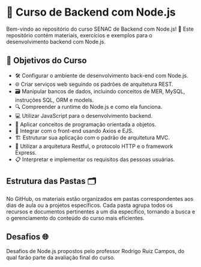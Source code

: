 # 🚀 Curso de Backend com Node.js

Bem-vindo ao repositório do curso SENAC de Backend com Node.js! 🎉 Este repositório contém materiais, exercícios e exemplos para o desenvolvimento backend com Node.js.

## 🎯 Objetivos do Curso

- 🛠️ Configurar o ambiente de desenvolvimento back-end com Node.js.
- 🌐 Criar serviços web seguindo os padrões de arquitetura REST.
- 🗃️ Manipular bancos de dados, incluindo conceitos de MER, MySQL, instruções SQL, ORM e models.
- 🔍 Compreender a runtime do Node.js e como ela funciona.
- 💻 Utilizar JavaScript para o desenvolvimento backend.
- 🧩 Aplicar conceitos de programação orientada a objetos.
- 🔗 Integrar com o front-end usando Axios e EJS.
- 🏗️ Estruturar sua aplicação com o padrão de arquitetura MVC.
- 🌟 Utilizar a arquitetura Restful, o protocolo HTTP e o framework Express.
- 📋 Interpretar e implementar os requisitos das pessoas usuárias.


## Estrutura das Pastas 🗂️
No GitHub, os materiais estão organizados em pastas correspondentes aos dias de aula ou a projetos específicos. Cada pasta agrupa todos os recursos e documentos pertinentes a um dia específico, tornando a busca e o gerenciamento do conteúdo do curso mais eficientes.

## Desafios  🌐
Desafios de Node.js propostos pelo professor Rodrigo Ruiz Campos, do qual farão parte da avaliação final do curso.





